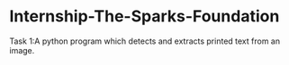 # Internship-The-Sparks-Foundation
Task 1:A python program which detects and extracts printed text from an image.

